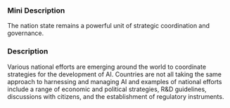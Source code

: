 ### Mini Description

 The nation state remains a powerful unit of strategic coordination and governance. 

### Description

Various national efforts are emerging around the world to coordinate strategies for the development of AI. Countries are not all taking the same approach to harnessing and managing AI and examples of national efforts include a range of economic and political strategies, R&amp;D guidelines, discussions with citizens, and the establishment of regulatory instruments.
